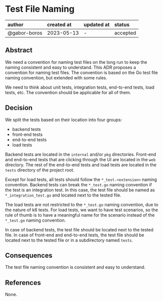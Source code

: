 # Test File Naming

| author       | created at | updated at | status   |
|:-------------|:-----------|------------|:---------|
| @gabor-boros | 2023-05-13 | -          | accepted |

## Abstract

We need a convention for naming test files on the long run to keep the naming
consistent and easy to understand. This ADR proposes a convention for naming
test files. The convention is based on the Go test file naming
convention, but extended with some rules.

We need to think about unit tests, integration tests, end-to-end tests, load
tests, etc. The convention should be applicable for all of them.

## Decision

We split the tests based on their location into four groups:

- backend tests
- front-end tests
- end-to-end tests
- load tests

Backend tests are located in the `internal` and/or `pkg` directories. Front-end
and end-to-end tests that are clicking through the UI are located in the `web`
directory. The rest of the end-to-end tests and load tests are located in the 
`tests` directory of the project root.

Except for load tests, all tests should follow the `*_test.<extension>` naming
convention. Backend tests can break the `*_test.go` naming convention if the
test is an integration test. In this case, the test file should be named as
`*_integration_test.go` and located next to the tested file.

The load tests are not restricted to the `*_test.go` naming convention, due to
the nature of k6 tests. For load tests, we want to have test scenarios, so the
rule of thumb is to have a meaningful name for the scenario instead of the
`*_test.go` naming convention.

In case of backend tests, the test file should be located next to
the tested file. In case of front-end and end-to-end tests, the test file
should be located next to the tested file or in a subdirectory named `tests`.

## Consequences

The test file naming convention is consistent and easy to understand.

## References

None.
